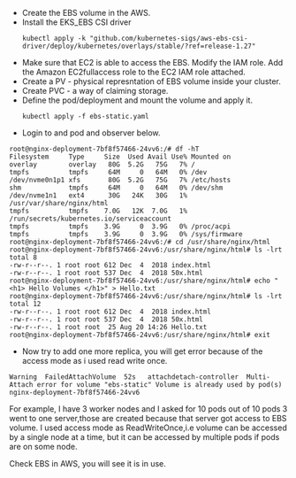 * Create the EBS volume in the AWS.
* Install the EKS_EBS CSI driver
  ```
  kubectl apply -k "github.com/kubernetes-sigs/aws-ebs-csi-driver/deploy/kubernetes/overlays/stable/?ref=release-1.27"
  ```
* Make sure that EC2 is able to access the EBS. Modify the IAM role. Add the Amazon EC2fullaccess role to the EC2 IAM role attached.
* Create a PV - physical represntation of EBS volume inside your cluster.
* Create PVC - a way of claiming storage.
* Define the pod/deployment and mount the volume and apply it.
  ```
  kubectl apply -f ebs-static.yaml
  ```
* Login to and pod and observer below.
```
root@nginx-deployment-7bf8f57466-24vv6:/# df -hT
Filesystem     Type     Size  Used Avail Use% Mounted on
overlay        overlay   80G  5.2G   75G   7% /
tmpfs          tmpfs     64M     0   64M   0% /dev
/dev/nvme0n1p1 xfs       80G  5.2G   75G   7% /etc/hosts
shm            tmpfs     64M     0   64M   0% /dev/shm
/dev/nvme1n1   ext4      30G   24K   30G   1% /usr/var/share/nginx/html
tmpfs          tmpfs    7.0G   12K  7.0G   1% /run/secrets/kubernetes.io/serviceaccount
tmpfs          tmpfs    3.9G     0  3.9G   0% /proc/acpi
tmpfs          tmpfs    3.9G     0  3.9G   0% /sys/firmware
root@nginx-deployment-7bf8f57466-24vv6:/# cd /usr/share/nginx/html
root@nginx-deployment-7bf8f57466-24vv6:/usr/share/nginx/html# ls -lrt
total 8
-rw-r--r--. 1 root root 612 Dec  4  2018 index.html
-rw-r--r--. 1 root root 537 Dec  4  2018 50x.html
root@nginx-deployment-7bf8f57466-24vv6:/usr/share/nginx/html# echo "<h1> Hello Volumes </h1>" > Hello.txt
root@nginx-deployment-7bf8f57466-24vv6:/usr/share/nginx/html# ls -lrt
total 12
-rw-r--r--. 1 root root 612 Dec  4  2018 index.html
-rw-r--r--. 1 root root 537 Dec  4  2018 50x.html
-rw-r--r--. 1 root root  25 Aug 20 14:26 Hello.txt
root@nginx-deployment-7bf8f57466-24vv6:/usr/share/nginx/html# exit
```
* Now try to add one more replica, you will get error because of the access mode as i used read write once. 
```
Warning  FailedAttachVolume  52s   attachdetach-controller  Multi-Attach error for volume "ebs-static" Volume is already used by pod(s) nginx-deployment-7bf8f57466-24vv6
```
For example, I have 3 worker nodes and I asked for 10 pods out of 10 pods 3 went to one server,those are created because that server got access to EBS volume. I used access mode as ReadWriteOnce,i.e volume can be accessed by a single node at a time, but it can be accessed by multiple pods if pods are on some node.

Check EBS in AWS, you will see it is in use.

